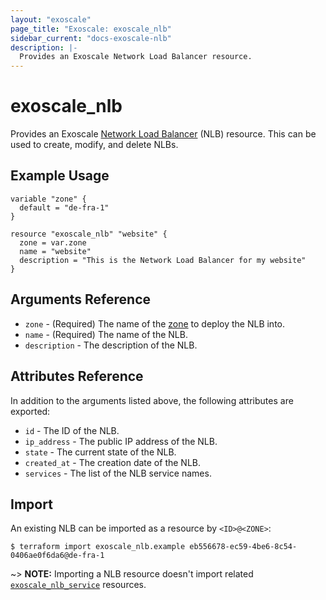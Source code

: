```yaml
---
layout: "exoscale"
page_title: "Exoscale: exoscale_nlb"
sidebar_current: "docs-exoscale-nlb"
description: |-
  Provides an Exoscale Network Load Balancer resource.
---
```


# exoscale\_nlb

Provides an Exoscale [Network Load Balancer][nlb-doc] (NLB) resource. This can be used to create, modify, and delete NLBs.


## Example Usage

```hcl
variable "zone" {
  default = "de-fra-1"
}

resource "exoscale_nlb" "website" {
  zone = var.zone
  name = "website"
  description = "This is the Network Load Balancer for my website"
}
```


## Arguments Reference

* `zone` - (Required) The name of the [zone][zone] to deploy the NLB into.
* `name` - (Required) The name of the NLB.
* `description` - The description of the NLB.


## Attributes Reference

In addition to the arguments listed above, the following attributes are exported:

* `id` - The ID of the NLB.
* `ip_address` - The public IP address of the NLB.
* `state` - The current state of the NLB.
* `created_at` - The creation date of the NLB.
* `services` - The list of the NLB service names.


## Import

An existing NLB can be imported as a resource by `<ID>@<ZONE>`:

```console
$ terraform import exoscale_nlb.example eb556678-ec59-4be6-8c54-0406ae0f6da6@de-fra-1
```

~> **NOTE:** Importing a NLB resource doesn't import related [`exoscale_nlb_service`][r-nlb_service] resources.


[nlb-doc]: https://community.exoscale.com/documentation/compute/network-load-balancer/
[r-nlb_service]: nlb_service.html
[zone]: https://www.exoscale.com/datacenters/


